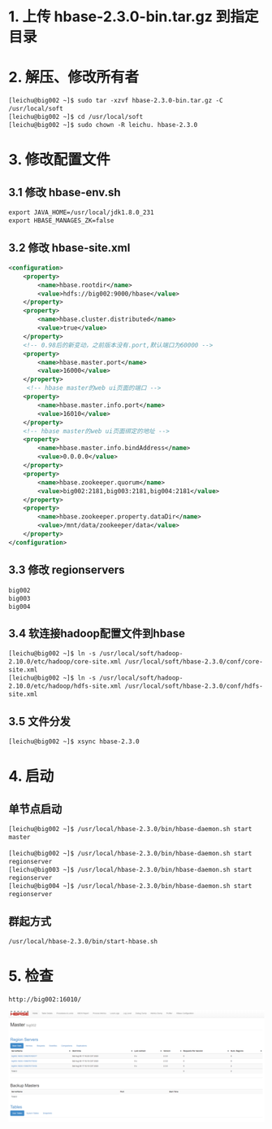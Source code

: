 # 1. 上传 hbase-2.3.0-bin.tar.gz 到指定目录
# 2. 解压、修改所有者
```shell
[leichu@big002 ~]$ sudo tar -xzvf hbase-2.3.0-bin.tar.gz -C /usr/local/soft
[leichu@big002 ~]$ cd /usr/local/soft
[leichu@big002 ~]$ sudo chown -R leichu. hbase-2.3.0
```

# 3. 修改配置文件
## 3.1 修改 hbase-env.sh 
```shell
export JAVA_HOME=/usr/local/jdk1.8.0_231
export HBASE_MANAGES_ZK=false
```

## 3.2 修改 hbase-site.xml
```xml
<configuration>
    <property>
        <name>hbase.rootdir</name>
        <value>hdfs://big002:9000/hbase</value>
    </property>
    <property>
        <name>hbase.cluster.distributed</name>
        <value>true</value>
    </property>
    <!-- 0.98后的新变动，之前版本没有.port,默认端口为60000 -->
    <property>
        <name>hbase.master.port</name>
        <value>16000</value>
    </property>
     <!-- hbase master的web ui页面的端口 -->  
    <property>  
        <name>hbase.master.info.port</name>  
        <value>16010</value>
    </property>  
    <!-- hbase master的web ui页面绑定的地址 -->  
    <property>  
        <name>hbase.master.info.bindAddress</name>  
        <value>0.0.0.0</value>
    </property>  
    <property>
        <name>hbase.zookeeper.quorum</name>
        <value>big002:2181,big003:2181,big004:2181</value>
    </property>
    <property>
        <name>hbase.zookeeper.property.dataDir</name>
        <value>/mnt/data/zookeeper/data</value>
    </property>
</configuration>
```

## 3.3 修改 regionservers
```
big002
big003
big004
```

## 3.4 软连接hadoop配置文件到hbase
```shell
[leichu@big002 ~]$ ln -s /usr/local/soft/hadoop-2.10.0/etc/hadoop/core-site.xml /usr/local/soft/hbase-2.3.0/conf/core-site.xml
[leichu@big002 ~]$ ln -s /usr/local/soft/hadoop-2.10.0/etc/hadoop/hdfs-site.xml /usr/local/soft/hbase-2.3.0/conf/hdfs-site.xml
```

## 3.5 文件分发
```shell
[leichu@big002 ~]$ xsync hbase-2.3.0
```

# 4. 启动
## 单节点启动
```shell
[leichu@big002 ~]$ /usr/local/hbase-2.3.0/bin/hbase-daemon.sh start master

[leichu@big002 ~]$ /usr/local/hbase-2.3.0/bin/hbase-daemon.sh start regionserver
[leichu@big003 ~]$ /usr/local/hbase-2.3.0/bin/hbase-daemon.sh start regionserver
[leichu@big004 ~]$ /usr/local/hbase-2.3.0/bin/hbase-daemon.sh start regionserver
```

## 群起方式
```shell
/usr/local/hbase-2.3.0/bin/start-hbase.sh
```

# 5. 检查
```
http://big002:16010/
```

![HBASE首页](/images/bigData/hbase/hbase.png)
